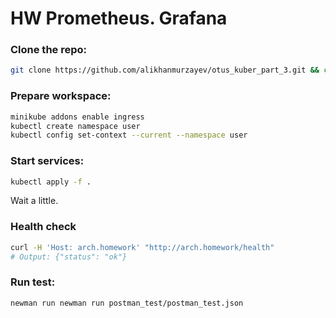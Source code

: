 # HW Prometheus. Grafana

### Clone the repo:

```bash
git clone https://github.com/alikhanmurzayev/otus_kuber_part_3.git && cd otus_kuber_part_3
```

### Prepare workspace:

```bash
minikube addons enable ingress
kubectl create namespace user
kubectl config set-context --current --namespace user
```

### Start services:

```bash
kubectl apply -f .
```

Wait a little.

### Health check

```bash
curl -H 'Host: arch.homework' "http://arch.homework/health"
# Output: {"status": "ok"}
```

### Run test:

```bash
newman run newman run postman_test/postman_test.json 
```
